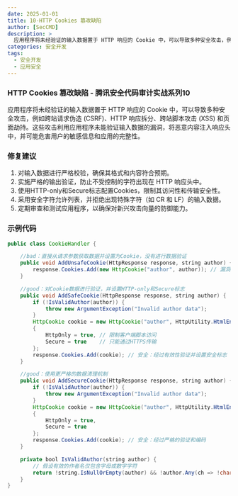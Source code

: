 ```yaml
---
date: 2025-01-01
title: 10-HTTP Cookies 篡改缺陷
author: [SecCMD]
description: >
  应用程序将未经验证的输入数据置于 HTTP 响应的 Cookie 中，可以导致多种安全攻击，例如跨站请求伪造 (CSRF)、HTTP 响应拆分、跨站脚本攻击 (XSS) 和页面劫持。这些攻击利用应用程序未能验证输入数据的漏洞，将恶意内容注入响应头中，并可能危害用户的敏感信息和应用的完整性。
categories: 安全开发
tags:
  - 安全开发
  - 应用安全
---
```


### HTTP Cookies 篡改缺陷 - 腾讯安全代码审计实战系列10

应用程序将未经验证的输入数据置于 HTTP 响应的 Cookie 中，可以导致多种安全攻击，例如跨站请求伪造 (CSRF)、HTTP 响应拆分、跨站脚本攻击 (XSS) 和页面劫持。这些攻击利用应用程序未能验证输入数据的漏洞，将恶意内容注入响应头中，并可能危害用户的敏感信息和应用的完整性。

### 修复建议

1. 对输入数据进行严格校验，确保其格式和内容符合预期。 
2. 实施严格的输出验证，防止不受控制的字符出现在 HTTP 响应头中。 
3. 使用HTTP-only和Secure标志配置Cookies，限制其访问性和传输安全性。 
4. 采用安全字符允许列表，并拒绝出现特殊字符（如 CR 和 LF）的输入数据。
5. 定期审查和测试应用程序，以确保对新兴攻击向量的防御能力。

### 示例代码

```java
public class CookieHandler {

    //bad：直接从请求参数获取数据并设置为Cookie，没有进行数据验证
    public void AddUnsafeCookie(HttpResponse response, string author) {
        response.Cookies.Add(new HttpCookie("author", author)); // 漏洞：没有进行适当的验证和清理
    }

    //good：对Cookie数据进行验证，并设置HTTP-only和Secure标志
    public void AddSafeCookie(HttpResponse response, string author) {
        if (!IsValidAuthor(author)) {
            throw new ArgumentException("Invalid author data");
        }
        HttpCookie cookie = new HttpCookie("author", HttpUtility.HtmlEncode(author))
        {
            HttpOnly = true, // 限制客户端脚本访问
            Secure = true    // 只能通过HTTPS传输
        };
        response.Cookies.Add(cookie); // 安全：经过有效性验证并设置安全标志
    }

    //good：使用更严格的数据清理机制
    public void AddSecureCookie(HttpResponse response, string author) {
        if (!IsValidAuthor(author)) {
            throw new ArgumentException("Invalid author data");
        }
        HttpCookie cookie = new HttpCookie("author", HttpUtility.HtmlEncode(author))
        {
            HttpOnly = true,
            Secure = true
        };
        response.Cookies.Add(cookie); // 安全：经过严格的验证和编码
    }

    private bool IsValidAuthor(string author) {
        // 假设有效的作者名仅包含字母或数字字符
        return !string.IsNullOrEmpty(author) && !author.Any(ch => !char.IsLetterOrDigit(ch));
    }
}
```